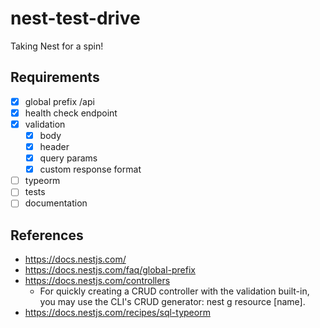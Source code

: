 nest-test-drive
===============

Taking Nest for a spin!

Requirements
------------

-	[x] global prefix /api
-	[x] health check endpoint
-	[x] validation
	-	[x] body
	-	[x] header
	-	[x] query params
	-	[x] custom response format
-	[ ] typeorm
-	[ ] tests
-	[ ] documentation

References
----------

-	https://docs.nestjs.com/
-	https://docs.nestjs.com/faq/global-prefix
-   https://docs.nestjs.com/controllers
	- 	For quickly creating a CRUD controller with the validation built-in, you may use the CLI's CRUD generator: nest g resource [name].
-	https://docs.nestjs.com/recipes/sql-typeorm
